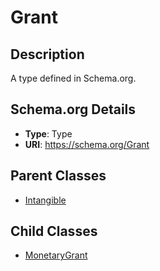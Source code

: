 # Grant

## Description
A type defined in Schema.org.

## Schema.org Details
- **Type**: Type
- **URI**: https://schema.org/Grant

## Parent Classes
- [Intangible](../Intangible.md)

## Child Classes
- [MonetaryGrant](MonetaryGrant/MonetaryGrant.md)


